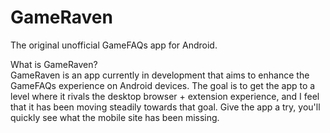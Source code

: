 GameRaven
=========

The original unofficial GameFAQs app for Android.

What is GameRaven?  
GameRaven is an app currently in development that aims to enhance the GameFAQs experience on Android devices. The goal is to get the app to a level where it rivals the desktop browser + extension experience, and I feel that it has been moving steadily towards that goal. Give the app a try, you'll quickly see what the mobile site has been missing.
